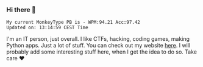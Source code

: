 ### Hi there 👋
<!-- PB START -->
```
My current MonkeyType PB is - WPM:94.21 Acc:97.42
Updated on: 13:14:59 CEST Time
```
<!-- PB END -->
I'm an IT person, just overall. I like CTFs, hacking, coding games, making Python apps. Just a lot of stuff.
You can check out my website [here](https://skill3472.github.io/).
I will probably add some interesting stuff here, when I get the idea to do so. Take care ❤️
